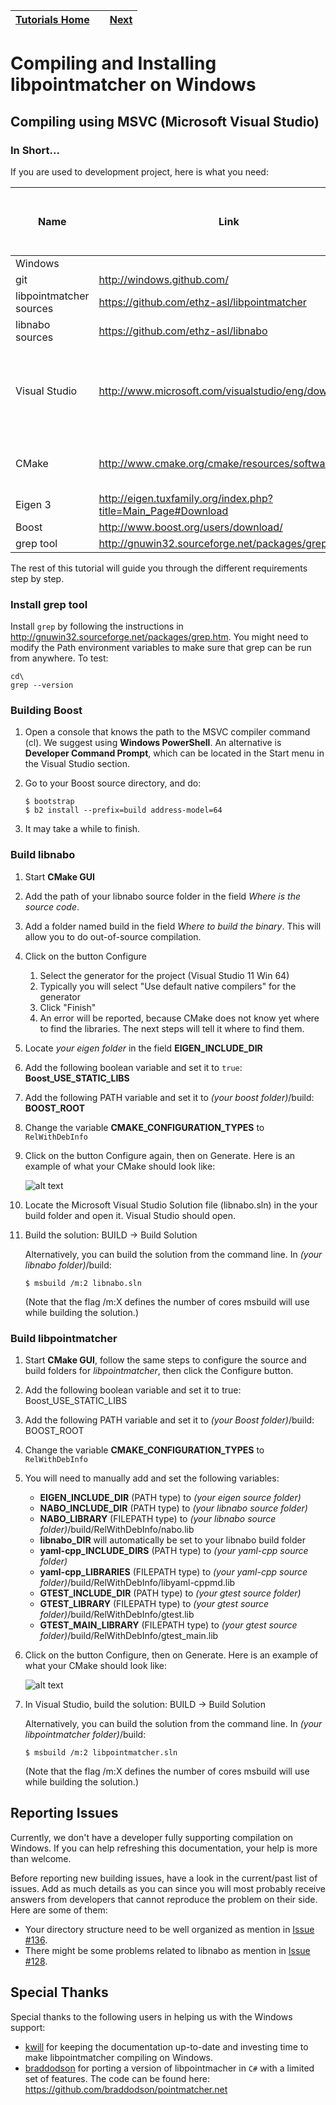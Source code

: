 | [Tutorials Home](index.md)    | | [Next](Datafilters.md) |
| ------------- |:-------------:| -----:|

# Compiling and Installing libpointmatcher on Windows

## Compiling using MSVC (Microsoft Visual Studio)

### In Short...

If you are used to development project, here is what you need:


| Name   | Link | Version <br> (Tested March 29, 2014)|
| ------ | ---- | ------------- |
| Windows |     | 7              |
|  git | <http://windows.github.com/> | v1.0 |
|  libpointmatcher sources   | <https://github.com/ethz-asl/libpointmatcher> | |
| libnabo sources | <https://github.com/ethz-asl/libnabo> |  |
| Visual Studio |  <http://www.microsoft.com/visualstudio/eng/downloads>  | Visual Studio 2012 Express for Windows Desktop |
| CMake | <http://www.cmake.org/cmake/resources/software.html> | cmake-2.8.11.2-win32-x86.exe|
| Eigen 3 | <http://eigen.tuxfamily.org/index.php?title=Main_Page#Download>  |v3.2.0 |
| Boost | <http://www.boost.org/users/download/> | v1.54.0 |
| grep tool | <http://gnuwin32.sourceforge.net/packages/grep.htm>| v2.5.4 |

The rest of this tutorial will guide you through the different requirements step by step.

### Install grep tool
Install `grep` by following the instructions in <http://gnuwin32.sourceforge.net/packages/grep.htm>. You might need to modify the Path environment variables to make sure that grep can be run from anywhere. To test:
```
cd\
grep --version
```

### Building Boost
1. Open a console that knows the path to the MSVC compiler command (cl). We suggest using **Windows PowerShell**. An alternative is **Developer Command Prompt**, which can be located in the Start menu in the Visual Studio section.
1. Go to your Boost source directory, and do:

    ```
    $ bootstrap
    $ b2 install --prefix=build address-model=64
    ```

1. It may take a while to finish.


### Build libnabo
1. Start **CMake GUI**

1. Add the path of your libnabo source folder in the field _Where is the source code_.
1. Add a folder named build in the field _Where to build the binary_. This will allow you to do out-of-source compilation.
1. Click on the button Configure
    1. Select the generator for the project (Visual Studio 11 Win 64)
    1. Typically you will select "Use default native compilers" for the generator
    1. Click "Finish"
    1. An error will be reported, because CMake does not know yet where to find the libraries. The next steps will tell it where to find them.

1. Locate _your eigen folder_ in the field **EIGEN_INCLUDE_DIR**

1. Add the following boolean variable and set it to `true`: **Boost_USE_STATIC_LIBS**

1. Add the following PATH variable and set it to _(your boost folder)_/build: **BOOST_ROOT**

1. Change the variable **CMAKE_CONFIGURATION_TYPES** to `RelWithDebInfo`

1. Click on the button Configure again, then on Generate. Here is an example of what your CMake should look like:
 
	![alt text](images/win_cmake_libnabo.png "CMake libnabo")


1. Locate the Microsoft Visual Studio Solution file (libnabo.sln) in the your build folder and open it. Visual Studio should open.

1. Build the solution: BUILD -> Build Solution

    Alternatively, you can build the solution from the command line. In _(your libnabo folder)_/build:
    
    ```
    $ msbuild /m:2 libnabo.sln
    ```
    
    (Note that the flag /m:X defines the number of cores msbuild will use while building the solution.)


### Build libpointmatcher
1. Start **CMake GUI**, follow the same steps to configure the source and build folders for _libpointmatcher_, then click the Configure button.

1. Add the following boolean variable and set it to true: Boost_USE_STATIC_LIBS

1. Add the following PATH variable and set it to _(your Boost folder)_/build: BOOST_ROOT

1. Change the variable **CMAKE_CONFIGURATION_TYPES** to `RelWithDebInfo`

1. You will need to manually add and set the following variables:

    - **EIGEN_INCLUDE_DIR** (PATH type) to _(your eigen source folder)_
    - **NABO_INCLUDE_DIR** (PATH type) to _(your libnabo source folder)_
    - **NABO_LIBRARY** (FILEPATH type) to _(your libnabo source folder)_/build/RelWithDebInfo/nabo.lib
    - **libnabo_DIR** will automatically be set to your libnabo build folder
    - **yaml-cpp_INCLUDE_DIRS** (PATH type) to _(your yaml-cpp source folder)_
    - **yaml-cpp_LIBRARIES** (FILEPATH type) to _(your yaml-cpp source folder)_/build/RelWithDebInfo/libyaml-cppmd.lib
    - **GTEST_INCLUDE_DIR** (PATH type) to _(your gtest source folder)_
    - **GTEST_LIBRARY** (FILEPATH type) to _(your gtest source folder)_/build/RelWithDebInfo/gtest.lib
    - **GTEST_MAIN_LIBRARY** (FILEPATH type) to _(your gtest source folder)_/build/RelWithDebInfo/gtest_main.lib

1. Click on the button Configure, then on Generate. Here is an example of what your CMake should look like:

	![alt text](images/win_cmake_libpointmatcher.png "CMake libpointmatcher")
	
1. In Visual Studio, build the solution: BUILD -> Build Solution

    Alternatively, you can build the solution from the command line. In _(your libpointmatcher folder)_/build:
    
    ```
    $ msbuild /m:2 libpointmatcher.sln
    ```
    
    (Note that the flag /m:X defines the number of cores msbuild will use while building the solution.)


## Reporting Issues

Currently, we don't have a developer fully supporting compilation on Windows. If you can help refreshing this documentation, your help is more than welcome.

Before reporting new building issues, have a look in the current/past list of issues. Add as much details as you can since you will most probably receive answers from developers that cannot reproduce the problem on their side. Here are some of them:

- Your directory structure need to be well organized as mention in [Issue #136](https://github.com/ethz-asl/libpointmatcher/issues/136).
- There might be some problems related to libnabo as mention in [Issue #128](https://github.com/ethz-asl/libpointmatcher/issues/118).

## Special Thanks

Special thanks to the following users in helping us with the Windows support:

- [kwill](https://github.com/kwill) for keeping the documentation up-to-date and investing time to make libpointmatcher compiling on Windows.
- [braddodson](https://github.com/braddodson) for porting a version of libpointmacher in `C#` with a limited set of features. The code can be found here: https://github.com/braddodson/pointmatcher.net


